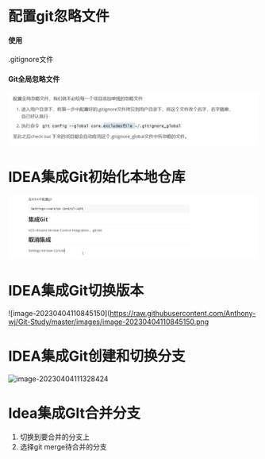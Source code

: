 # 配置git忽略文件

#### 使用

.gitignore文件

#### Git全局忽略文件

![image-20230404101746638](https://raw.githubusercontent.com/Anthony-wj/Git-Study/master/images/image-20230404101746638.png)



# IDEA集成Git初始化本地仓库

![image-20230404103834054](https://raw.githubusercontent.com/Anthony-wj/Git-Study/master/images/image-20230404103834054.png)



# IDEA集成Git切换版本

![image-20230404110845150](https://raw.githubusercontent.com/Anthony-wj/Git-Study/master/images/image-20230404110845150.png



# IDEA集成Git创建和切换分支

![image-20230404111328424](D:\project\Git\images\image-20230404111328424.png)



# Idea集成GIt合并分支

1. 切换到要合并的分支上
2. 选择git merge待合并的分支



